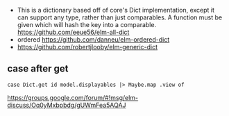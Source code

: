- This is a dictionary based off of core's Dict implementation, except it can support any type, rather than just comparables. A function must be given which will hash the key into a comparable. https://github.com/eeue56/elm-all-dict
- ordered https://github.com/danneu/elm-ordered-dict
- https://github.com/robertjlooby/elm-generic-dict

## case after get

`case Dict.get id model.displayables |> Maybe.map .view of`

https://groups.google.com/forum/#!msg/elm-discuss/Oq0yMxbpbdg/gUWmFea5AQAJ

